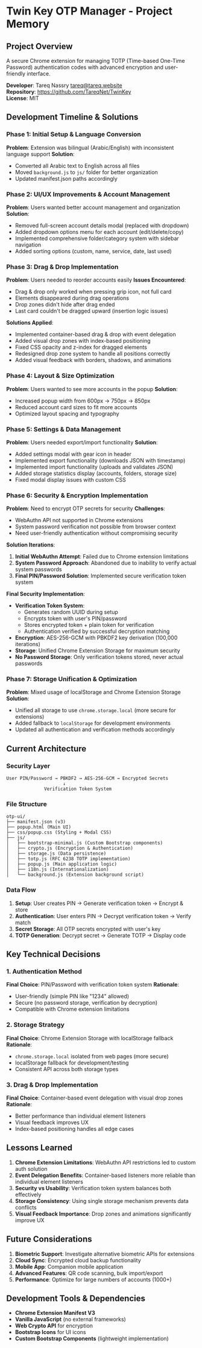 # Twin Key OTP Manager - Project Memory

## Project Overview
A secure Chrome extension for managing TOTP (Time-based One-Time Password) authentication codes with advanced encryption and user-friendly interface.

**Developer**: Tareq Nassry <tareq@tareq.website>  
**Repository**: https://github.com/TareqNet/TwinKey  
**License**: MIT

## Development Timeline & Solutions

### Phase 1: Initial Setup & Language Conversion
**Problem**: Extension was bilingual (Arabic/English) with inconsistent language support
**Solution**: 
- Converted all Arabic text to English across all files
- Moved `background.js` to `js/` folder for better organization
- Updated manifest.json paths accordingly

### Phase 2: UI/UX Improvements & Account Management
**Problem**: Users wanted better account management and organization
**Solution**:
- Removed full-screen account details modal (replaced with dropdown)
- Added dropdown options menu for each account (edit/delete/copy)
- Implemented comprehensive folder/category system with sidebar navigation
- Added sorting options (custom, name, service, date, last used)

### Phase 3: Drag & Drop Implementation
**Problem**: Users needed to reorder accounts easily
**Issues Encountered**:
- Drag & drop only worked when pressing grip icon, not full card
- Elements disappeared during drag operations
- Drop zones didn't hide after drag ended
- Last card couldn't be dragged upward (insertion logic issues)

**Solutions Applied**:
- Implemented container-based drag & drop with event delegation
- Added visual drop zones with index-based positioning
- Fixed CSS opacity and z-index for dragged elements
- Redesigned drop zone system to handle all positions correctly
- Added visual feedback with borders, shadows, and animations

### Phase 4: Layout & Size Optimization  
**Problem**: Users wanted to see more accounts in the popup
**Solution**:
- Increased popup width from 600px → 750px → 850px
- Reduced account card sizes to fit more accounts
- Optimized layout spacing and typography

### Phase 5: Settings & Data Management
**Problem**: Users needed export/import functionality
**Solution**:
- Added settings modal with gear icon in header
- Implemented export functionality (downloads JSON with timestamp)
- Implemented import functionality (uploads and validates JSON)
- Added storage statistics display (accounts, folders, storage size)
- Fixed modal display issues with custom CSS

### Phase 6: Security & Encryption Implementation
**Problem**: Need to encrypt OTP secrets for security
**Challenges**:
- WebAuthn API not supported in Chrome extensions
- System password verification not possible from browser context
- Need user-friendly authentication without compromising security

**Solution Iterations**:
1. **Initial WebAuthn Attempt**: Failed due to Chrome extension limitations
2. **System Password Approach**: Abandoned due to inability to verify actual system passwords
3. **Final PIN/Password Solution**: Implemented secure verification token system

**Final Security Implementation**:
- **Verification Token System**: 
  - Generates random UUID during setup
  - Encrypts token with user's PIN/password
  - Stores encrypted token + plain token for verification
  - Authentication verified by successful decryption matching
- **Encryption**: AES-256-GCM with PBKDF2 key derivation (100,000 iterations)
- **Storage**: Unified Chrome Extension Storage for maximum security
- **No Password Storage**: Only verification tokens stored, never actual passwords

### Phase 7: Storage Unification & Optimization
**Problem**: Mixed usage of localStorage and Chrome Extension Storage
**Solution**:
- Unified all storage to use `chrome.storage.local` (more secure for extensions)
- Added fallback to `localStorage` for development environments
- Updated all authentication and verification methods accordingly

## Current Architecture

### Security Layer
```
User PIN/Password → PBKDF2 → AES-256-GCM → Encrypted Secrets
                     ↓
              Verification Token System
```

### File Structure
```
otp-ui/
├── manifest.json (v3)
├── popup.html (Main UI)
├── css/popup.css (Styling + Modal CSS)
├── js/
│   ├── bootstrap-minimal.js (Custom Bootstrap components)
│   ├── crypto.js (Encryption & Authentication)
│   ├── storage.js (Data persistence)
│   ├── totp.js (RFC 6238 TOTP implementation)
│   ├── popup.js (Main application logic)
│   ├── i18n.js (Internationalization)
│   └── background.js (Extension background script)
```

### Data Flow
1. **Setup**: User creates PIN → Generate verification token → Encrypt & store
2. **Authentication**: User enters PIN → Decrypt verification token → Verify match
3. **Secret Storage**: All OTP secrets encrypted with user's key
4. **TOTP Generation**: Decrypt secret → Generate TOTP → Display code

## Key Technical Decisions

### 1. Authentication Method
**Final Choice**: PIN/Password with verification token system
**Rationale**: 
- User-friendly (simple PIN like "1234" allowed)
- Secure (no password storage, verification by decryption)
- Compatible with Chrome extension limitations

### 2. Storage Strategy
**Final Choice**: Chrome Extension Storage with localStorage fallback
**Rationale**:
- `chrome.storage.local` isolated from web pages (more secure)
- localStorage fallback for development/testing
- Consistent API across both storage types

### 3. Drag & Drop Implementation
**Final Choice**: Container-based event delegation with visual drop zones
**Rationale**:
- Better performance than individual element listeners
- Visual feedback improves UX
- Index-based positioning handles all edge cases

## Lessons Learned

1. **Chrome Extension Limitations**: WebAuthn API restrictions led to custom auth solution
2. **Event Delegation Benefits**: Container-based listeners more reliable than individual element listeners
3. **Security vs Usability**: Verification token system balances both effectively
4. **Storage Consistency**: Using single storage mechanism prevents data conflicts
5. **Visual Feedback Importance**: Drop zones and animations significantly improve UX

## Future Considerations

1. **Biometric Support**: Investigate alternative biometric APIs for extensions
2. **Cloud Sync**: Encrypted cloud backup functionality
3. **Mobile App**: Companion mobile application
4. **Advanced Features**: QR code scanning, bulk import/export
5. **Performance**: Optimize for large numbers of accounts (1000+)

## Development Tools & Dependencies

- **Chrome Extension Manifest V3**
- **Vanilla JavaScript** (no external frameworks)
- **Web Crypto API** for encryption
- **Bootstrap Icons** for UI icons
- **Custom Bootstrap Components** (lightweight implementation)
